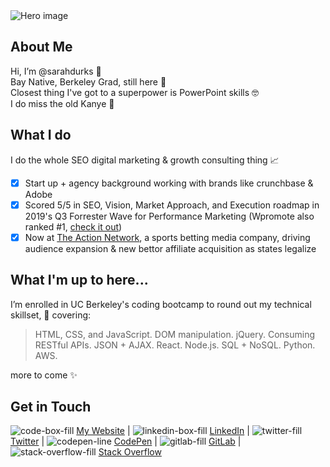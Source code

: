 <img src="https://user-images.githubusercontent.com/77648727/107983648-0fb34700-6f7b-11eb-897d-ea0e6255347d.png" alt="Hero image" style="max-width:100%;">

## About Me
Hi, I’m @sarahdurks  👋    
Bay Native, Berkeley Grad, still here  📍   
Closest thing I've got to a superpower is PowerPoint skills :nerd_face:   
I do miss the old Kanye :crown: 

## What I do
I do the whole SEO digital marketing & growth consulting thing  📈   
- [x] Start up + agency background working with brands like crunchbase & Adobe
- [x] Scored 5/5 in SEO, Vision, Market Approach, and Execution roadmap in 2019's Q3 Forrester Wave for Performance Marketing (Wpromote also ranked #1, [check it out](https://www.wpromote.com/forrester-wave))
- [x] Now at [The Action Network](https://www.actionnetwork.com/), a sports betting media company, driving audience expansion & new bettor affiliate acquisition as states legalize  

## What I'm up to here...
I’m enrolled in UC Berkeley's coding bootcamp to round out my technical skillset, 🌱  covering:

> HTML, CSS, and JavaScript. 
> DOM manipulation. 
> jQuery. 
> Consuming RESTful APIs. 
> JSON + AJAX. 
> React. 
> Node.js. 
> SQL + NoSQL. 
> Python. 
> AWS. 

more to come ✨   

## Get in Touch
![code-box-fill](https://user-images.githubusercontent.com/77648727/107986417-dc73b680-6f80-11eb-860d-5eedc0203bdc.png) [My Website](https://www.sarahdurkin.com) |
![linkedin-box-fill](https://user-images.githubusercontent.com/77648727/107986418-dc73b680-6f80-11eb-9a8f-9aae45a08ab7.png)  [LinkedIn](https://www.linkedin.com/in/sarahdurks/) |
![twitter-fill](https://user-images.githubusercontent.com/77648727/107988518-0d55ea80-6f85-11eb-8cb2-91ccc6a55767.png)[Twitter](https://twitter.com/sarahdurks_) | 
![codepen-line](https://user-images.githubusercontent.com/77648727/107986419-dd0c4d00-6f80-11eb-83b9-ed3a67bd4eab.png) [CodePen](https://codepen.io/sarahdurks) |
![gitlab-fill](https://user-images.githubusercontent.com/77648727/107986420-dd0c4d00-6f80-11eb-93eb-f5bea5f1f88a.png)  [GitLab](https://gitlab.com/sarahdurks) |
![stack-overflow-fill](https://user-images.githubusercontent.com/77648727/107986421-dd0c4d00-6f80-11eb-89ee-8376d5d815cf.png)  [Stack Overflow](https://stackoverflow.com/users/15048540/sarahdurks)


